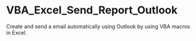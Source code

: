 # VBA_Excel_Send_Report_Outlook
Create and send a email automatically using Outlook by using VBA macros in Excel. 
